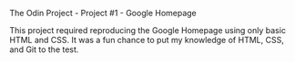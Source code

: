 The Odin Project - Project #1 - Google Homepage

This project required reproducing the Google Homepage using only basic HTML and CSS. It was a fun chance to put my knowledge of HTML, CSS, and Git to the test.